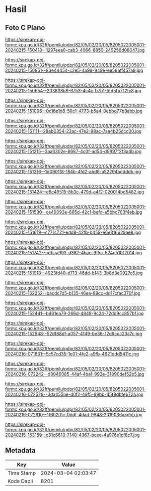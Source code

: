 # Hasil

## Foto C Plano

https://sirekap-obj-formc.kpu.go.id/32ff/pemilu/pdpr/82/05/02/20/05/8205022005001-20240215-150418--1297eea0-cab3-4066-8850-249256d08047.jpg

https://sirekap-obj-formc.kpu.go.id/32ff/pemilu/pdpr/82/05/02/20/05/8205022005001-20240215-150851--83e44454-c2e5-4a99-949e-ee58aff457a9.jpg

https://sirekap-obj-formc.kpu.go.id/32ff/pemilu/pdpr/82/05/02/20/05/8205022005001-20240215-150654--203838b8-6753-4c4c-b7b1-5fd5fb712fc8.jpg

https://sirekap-obj-formc.kpu.go.id/32ff/pemilu/pdpr/82/05/02/20/05/8205022005001-20240215-151006--0c16e1d8-50c1-4773-b5a4-0ebbd77b8abb.jpg

https://sirekap-obj-formc.kpu.go.id/32ff/pemilu/pdpr/82/05/02/20/05/8205022005001-20240215-151111--28eb0354-23ac-47e2-98ac-7ae4b25dcc00.jpg

https://sirekap-obj-formc.kpu.go.id/32ff/pemilu/pdpr/82/05/02/20/05/8205022005001-20240215-151215--3aa6302e-8687-4c0f-ad54-d9997f2f3a4b.jpg

https://sirekap-obj-formc.kpu.go.id/32ff/pemilu/pdpr/82/05/02/20/05/8205022005001-20240215-151316--1d0901f8-184b-4fd2-abd6-a52294addddb.jpg

https://sirekap-obj-formc.kpu.go.id/32ff/pemilu/pdpr/82/05/02/20/05/8205022005001-20240215-151424--e6c49515-8b3c-479d-a4f2-020014bd5482.jpg

https://sirekap-obj-formc.kpu.go.id/32ff/pemilu/pdpr/82/05/02/20/05/8205022005001-20240215-151530--ce49093e-665d-42c1-befd-a5bbc703f4eb.jpg

https://sirekap-obj-formc.kpu.go.id/32ff/pemilu/pdpr/82/05/02/20/05/8205022005001-20240215-151619--c771c721-edd8-42fb-b459-e6e316629ae8.jpg

https://sirekap-obj-formc.kpu.go.id/32ff/pemilu/pdpr/82/05/02/20/05/8205022005001-20240215-151742--cdbca993-d362-4bae-9f5c-524d51012014.jpg

https://sirekap-obj-formc.kpu.go.id/32ff/pemilu/pdpr/82/05/02/20/05/8205022005001-20240215-151918--4923fd40-d713-46dd-b143-3b8d3e0927c6.jpg

https://sirekap-obj-formc.kpu.go.id/32ff/pemilu/pdpr/82/05/02/20/05/8205022005001-20240215-152252--bacdc7d5-b135-46ea-89cc-dd17cfac370f.jpg

https://sirekap-obj-formc.kpu.go.id/32ff/pemilu/pdpr/82/05/02/20/05/8205022005001-20240215-152441--b461ea79-266d-4848-9c24-72dd9cc857bf.jpg

https://sirekap-obj-formc.kpu.go.id/32ff/pemilu/pdpr/82/05/02/20/05/8205022005001-20240215-152548--52df88df-a057-4149-be36-12d9ccc23a7c.jpg

https://sirekap-obj-formc.kpu.go.id/32ff/pemilu/pdpr/82/05/02/20/05/8205022005001-20240216-071631--5c57cd35-1e01-4fe2-a9fb-4621ddd5411c.jpg

https://sirekap-obj-formc.kpu.go.id/32ff/pemilu/pdpr/82/05/02/20/05/8205022005001-20240216-072242--d8046085-44af-4ba1-992e-31890def52b5.jpg

https://sirekap-obj-formc.kpu.go.id/32ff/pemilu/pdpr/82/05/02/20/05/8205022005001-20240216-072529--3da455be-d0f2-49f5-89bb-45f8dbfe672a.jpg

https://sirekap-obj-formc.kpu.go.id/32ff/pemilu/pdpr/82/05/02/20/05/8205022005001-20240216-072910--1f6020fc-0ddf-4dad-9848-2019036a5dbb.jpg

https://sirekap-obj-formc.kpu.go.id/32ff/pemilu/pdpr/82/05/02/20/05/8205022005001-20240215-153159--c31c6610-7140-4367-bcee-4a976e1cf8c7.jpg


## Metadata

| Key        | Value               |
| ---------- | ------------------- |
| Time Stamp | 2024-03-04 02:03:47 |
| Kode Dapil | 8201                |



